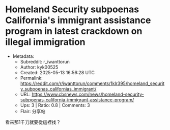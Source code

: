 # Homeland Security subpoenas California's immigrant assistance program in latest crackdown on illegal immigration

- Metadata:
  - Subreddit: r_iwanttorun
  - Author: kyk00525
  - Created: 2025-05-13 16:56:28 UTC
  - Permalink: https://reddit.com/r/iwanttorun/comments/1klr395/homeland_security_subpoenas_californias_immigrant/
  - URL: https://www.cbsnews.com/news/homeland-security-subpoenas-california-immigrant-assistance-program/
  - Ups: 3 | Ratio: 0.8 | Comments: 3
  - Flair: 分享帖


看來那1千刀就要從這裡找？

